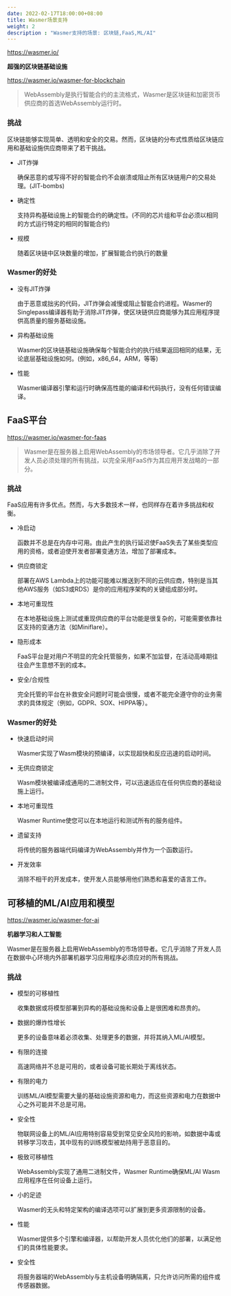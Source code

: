 ```yaml
---
date: 2022-02-17T18:00:00+08:00
title: Wasmer场景支持
weight: 2
description : "Wasmer支持的场景: 区块链,FaaS,ML/AI"
---
```


https://wasmer.io/

**超强的区块链基础设施**

https://wasmer.io/wasmer-for-blockchain

> WebAssembly是执行智能合约的主流格式，Wasmer是区块链和加密货币供应商的首选WebAssembly运行时。

### 挑战

区块链能够实现简单、透明和安全的交易。然而，区块链的分布式性质给区块链应用和基础设施供应商带来了若干挑战。

- JIT炸弹

	确保恶意的或写得不好的智能合约不会崩溃或阻止所有区块链用户的交易处理。(JIT-bombs)

- 确定性

	支持异构基础设施上的智能合约的确定性。(不同的芯片组和平台必须以相同的方式运行特定的相同的智能合约)

- 规模

	随着区块链中区块数量的增加，扩展智能合约执行的数量

### Wasmer的好处

- 没有JIT炸弹

	由于恶意或拙劣的代码，JIT炸弹会减慢或阻止智能合约进程。Wasmer的Singlepass编译器有助于消除JIT炸弹，使区块链供应商能够为其应用程序提供高质量的服务基础设施。

- 异构基础设施

	Wasmer的区块链基础设施确保每个智能合约的执行结果返回相同的结果，无论底层基础设施如何。(例如，x86_64，ARM，等等)

- 性能

	Wasmer编译器引擎和运行时确保高性能的编译和代码执行，没有任何错误编译。

## FaaS平台

https://wasmer.io/wasmer-for-faas

> Wasmer是在服务器上启用WebAssembly的市场领导者。它几乎消除了开发人员必须处理的所有挑战，以完全采用FaaS作为其应用开发战略的一部分。

### 挑战

FaaS应用有许多优点。然而，与大多数技术一样，也同样存在着许多挑战和权衡。

- 冷启动

	函数并不总是在内存中可用。由此产生的执行延迟使FaaS失去了某些类型应用的资格，或者迫使开发者部署变通方法，增加了部署成本。

- 供应商锁定

	部署在AWS Lambda上的功能可能难以推送到不同的云供应商，特别是当其他AWS服务（如S3或RDS）是你的应用程序架构的关键组成部分时。

- 本地可重现性

	在本地基础设施上测试或重现供应商的平台功能是很复杂的，可能需要依靠社区支持的变通方法（如Miniflare）。

- 隐形成本

	FaaS平台是对用户不明显的完全托管服务，如果不加监督，在活动高峰期往往会产生意想不到的成本。

- 安全/合规性

	完全托管的平台在补救安全问题时可能会很慢，或者不能完全遵守你的业务需求的具体规定（例如，GDPR、SOX、HIPPA等）。

### Wasmer的好处

- 快速启动时间

	Wasmer实现了Wasm模块的预编译，以实现超快和反应迅速的启动时间。

- 无供应商锁定

	Wasm模块被编译成通用的二进制文件，可以迅速适应在任何供应商的基础设施上运行。

- 本地可重现性

	Wasmer Runtime使您可以在本地运行和测试所有的服务组件。

- 遗留支持

	将传统的服务器端代码编译为WebAssembly并作为一个函数运行。

- 开发效率

	消除不相干的开发成本，使开发人员能够用他们熟悉和喜爱的语言工作。

## 可移植的ML/AI应用和模型

https://wasmer.io/wasmer-for-ai

**机器学习和人工智能**

Wasmer是在服务器上启用WebAssembly的市场领导者。它几乎消除了开发人员在数据中心环境内外部署机器学习应用程序必须应对的所有挑战。

### 挑战

- 模型的可移植性

	收集数据或将模型部署到异构的基础设施和设备上是很困难和昂贵的。

- 数据的爆炸性增长

	更多的设备意味着必须收集、处理更多的数据，并将其纳入ML/AI模型。

- 有限的连接

	高速网络并不总是可用的，或者设备可能长期处于离线状态。

- 有限的电力

	训练ML/AI模型需要大量的基础设施资源和电力，而这些资源和电力在数据中心之外可能并不总是可用。

- 安全性

	物联网设备上的ML/AI应用特别容易受到常见安全风险的影响，如数据中毒或转移学习攻击，其中现有的训练模型被劫持用于恶意目的。


- 极致可移植性

	WebAssembly实现了通用二进制文件，Wasmer Runtime确保ML/AI Wasm应用程序在任何设备上运行。

- 小的足迹

	Wasmer的无头和特定架构的编译选项可以扩展到更多资源限制的设备。

- 性能

	Wasmer提供多个引擎和编译器，以帮助开发人员优化他们的部署，以满足他们的具体性能要求。

- 安全性

	将服务器端的WebAssembly与主机设备明确隔离，只允许访问所需的组件或传感器数据。